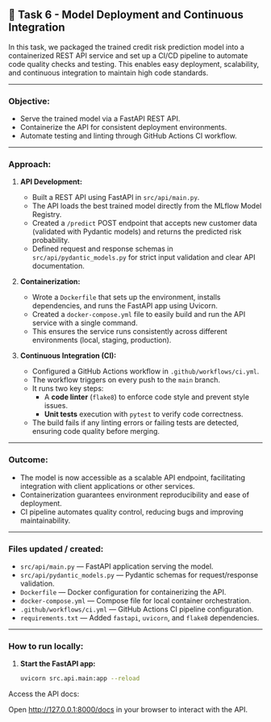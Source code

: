 ## 📌 Task 6 - Model Deployment and Continuous Integration

In this task, we packaged the trained credit risk prediction model into a containerized REST API service and set up a CI/CD pipeline to automate code quality checks and testing. This enables easy deployment, scalability, and continuous integration to maintain high code standards.

---

### Objective:

- Serve the trained model via a FastAPI REST API.
- Containerize the API for consistent deployment environments.
- Automate testing and linting through GitHub Actions CI workflow.

---

### Approach:

1. **API Development:**
   - Built a REST API using FastAPI in `src/api/main.py`.
   - The API loads the best trained model directly from the MLflow Model Registry.
   - Created a `/predict` POST endpoint that accepts new customer data (validated with Pydantic models) and returns the predicted risk probability.
   - Defined request and response schemas in `src/api/pydantic_models.py` for strict input validation and clear API documentation.

2. **Containerization:**
   - Wrote a `Dockerfile` that sets up the environment, installs dependencies, and runs the FastAPI app using Uvicorn.
   - Created a `docker-compose.yml` file to easily build and run the API service with a single command.
   - This ensures the service runs consistently across different environments (local, staging, production).

3. **Continuous Integration (CI):**
   - Configured a GitHub Actions workflow in `.github/workflows/ci.yml`.
   - The workflow triggers on every push to the `main` branch.
   - It runs two key steps:
     - A **code linter** (`flake8`) to enforce code style and prevent style issues.
     - **Unit tests** execution with `pytest` to verify code correctness.
   - The build fails if any linting errors or failing tests are detected, ensuring code quality before merging.

---

### Outcome:

- The model is now accessible as a scalable API endpoint, facilitating integration with client applications or other services.
- Containerization guarantees environment reproducibility and ease of deployment.
- CI pipeline automates quality control, reducing bugs and improving maintainability.

---

### Files updated / created:

- `src/api/main.py` — FastAPI application serving the model.
- `src/api/pydantic_models.py` — Pydantic schemas for request/response validation.
- `Dockerfile` — Docker configuration for containerizing the API.
- `docker-compose.yml` — Compose file for local container orchestration.
- `.github/workflows/ci.yml` — GitHub Actions CI pipeline configuration.
- `requirements.txt` — Added `fastapi`, `uvicorn`, and `flake8` dependencies.

---

### How to run locally:

1. **Start the FastAPI app:**

   ```bash
   uvicorn src.api.main:app --reload
Access the API docs:

Open http://127.0.0.1:8000/docs in your browser to interact with the API.